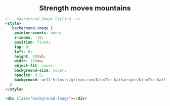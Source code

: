 <h1 align="center" style="font-size: 22px"> Strength moves mountains </h1>

```html
<!-- Background Image Styling -->
<style>
  .background-image {
    pointer-events: none;
    z-index: -10;
    position: fixed;
    top: 0;
    left: 0;
    height: 100vh;
    width: 130vw;
    object-fit: cover;
    background-size: cover;
    opacity: 0.5;
    background: url('https://github.com/KinoThe-Kafkaesque/KinoThe-Kafkaesque/blob/master/strength.jpg?raw=true') no-repeat center center / cover;
  }
</style>

<div class="background-image"></div>
